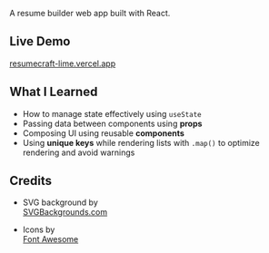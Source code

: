 A resume builder web app built with React.

## Live Demo
 [resumecraft-lime.vercel.app](resumecraft-lime.vercel.app)

## What I Learned

- How to manage state effectively using `useState`
- Passing data between components using **props**
- Composing UI using reusable **components**
- Using **unique keys** while rendering lists with `.map()` to optimize rendering and avoid warnings

## Credits

- SVG background by  
  [SVGBackgrounds.com](https://www.svgbackgrounds.com/)

- Icons by  
  [Font Awesome](https://fontawesome.com/)

